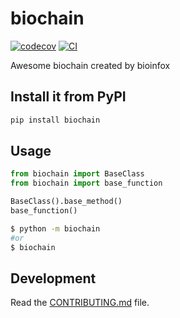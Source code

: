 # biochain

[![codecov](https://codecov.io/gh/bioinfox/biochain/branch/main/graph/badge.svg?token=biochain_token_here)](https://codecov.io/gh/bioinfox/biochain)
[![CI](https://github.com/bioinfox/biochain/actions/workflows/main.yml/badge.svg)](https://github.com/bioinfox/biochain/actions/workflows/main.yml)

Awesome biochain created by bioinfox

## Install it from PyPI

```bash
pip install biochain
```

## Usage

```py
from biochain import BaseClass
from biochain import base_function

BaseClass().base_method()
base_function()
```

```bash
$ python -m biochain
#or
$ biochain
```

## Development

Read the [CONTRIBUTING.md](CONTRIBUTING.md) file.
